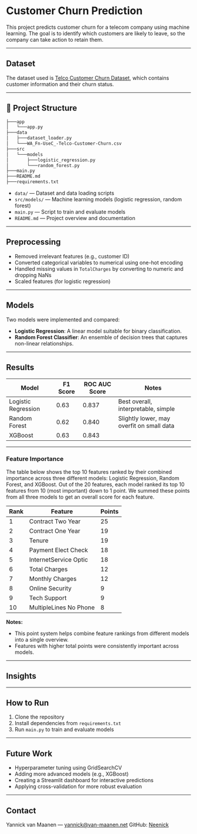 # Customer Churn Prediction

This project predicts customer churn for a telecom company using machine learning. The goal is to identify which customers are likely to leave, so the company can take action to retain them.

---

## Dataset

The dataset used is [Telco Customer Churn Dataset](https://www.kaggle.com/blastchar/telco-customer-churn), which contains customer information and their churn status.

---

## 📁 Project Structure

```bash
├───app
│   └───app.py
├───data
│   ├───dataset_loader.py
│   └───WA_Fn-UseC_-Telco-Customer-Churn.csv
├───src
│   └───models
│       ├───logistic_regression.py
│       └───random_forest.py
├───main.py
├───README.md
├───requirements.txt
```

- `data/` — Dataset and data loading scripts  
- `src/models/` — Machine learning models (logistic regression, random forest)  
- `main.py` — Script to train and evaluate models  
- `README.md` — Project overview and documentation

---

## Preprocessing

- Removed irrelevant features (e.g., customer ID)  
- Converted categorical variables to numerical using one-hot encoding  
- Handled missing values in `TotalCharges` by converting to numeric and dropping NaNs  
- Scaled features (for logistic regression)

---

## Models

Two models were implemented and compared:

- **Logistic Regression**: A linear model suitable for binary classification.  
- **Random Forest Classifier**: An ensemble of decision trees that captures non-linear relationships.

---

## Results

| Model               | F1 Score | ROC AUC Score | Notes                                     |
|---------------------|----------|---------------|-------------------------------------------|
| Logistic Regression | 0.63     | 0.837         | Best overall, interpretable, simple       |
| Random Forest       | 0.62     | 0.840         | Slightly lower, may overfit on small data |
| XGBoost             | 0.63     | 0.843         |                                           |

---

### Feature Importance

The table below shows the top 10 features ranked by their combined importance across three different models: Logistic Regression, Random Forest, and XGBoost. Out of the 20 features, each model ranked its top 10 features from 10 (most important) down to 1 point. We summed these points from all three models to get an overall score for each feature.

| Rank | Feature                | Points |
|-------|-----------------------|--------|
| 1     | Contract Two Year      | 25     |
| 2     | Contract One Year      | 19     |
| 3     | Tenure                | 19     |
| 4     | Payment Elect Check    | 18     |
| 5     | InternetService Optic  | 18     |
| 6     | Total Charges          | 12     |
| 7     | Monthly Charges        | 12     |
| 8     | Online Security       | 9      |
| 9     | Tech Support          | 9      |
| 10    | MultipleLines No Phone | 8      |

**Notes:**
- This point system helps combine feature rankings from different models into a single overview.
- Features with higher total points were consistently important across models.

---

## Insights



---

## How to Run

1. Clone the repository  
2. Install dependencies from `requirements.txt`  
3. Run `main.py` to train and evaluate models

---

## Future Work

- Hyperparameter tuning using GridSearchCV  
- Adding more advanced models (e.g., XGBoost)  
- Creating a Streamlit dashboard for interactive predictions  
- Applying cross-validation for more robust evaluation  

---

## Contact

Yannick van Maanen — yannick@van-maanen.net 
GitHub: [Neenick](https://github.com/Neenick)